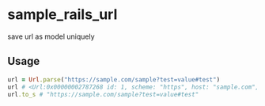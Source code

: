 # sample_rails_url

save url as model uniquely

## Usage

```ruby
url = Url.parse("https://sample.com/sample?test=value#test")
url # <Url:0x00000002787268 id: 1, scheme: "https", host: "sample.com", port: 0, path: "/sample", query: "test=value", fragment: "test", path_component_hash: "3ecfe79d5397c210297c17d14b97f866", hash_number: 0>
url.to_s # "https://sample.com/sample?test=value#test"
```
